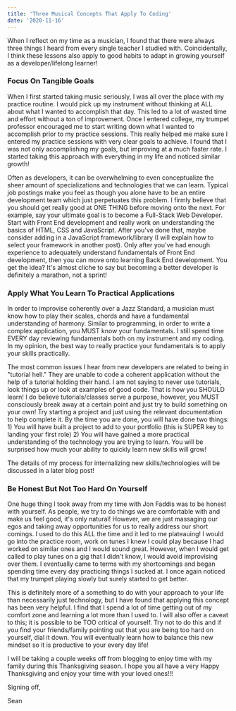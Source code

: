 ```yaml
---
title: 'Three Musical Concepts That Apply To Coding'
date: '2020-11-16'
---
```


When I reflect on my time as a musician, I found that there were always three things I heard from every single teacher I studied with. Coincidentally, I think these lessons also apply to good habits to adapt in growing yourself as a developer/lifelong learner!

### Focus On Tangible Goals

When I first started taking music seriously, I was all over the place with my practice routine. I would pick up my instrument without thinking at ALL about what I wanted to accomplish that day. This led to a lot of wasted time and effort without a ton of improvement. Once I entered college, my trumpet professor encouraged me to start writing down what I wanted to accomplish prior to my practice sessions. This really helped me make sure I entered my practice sessions with very clear goals to achieve. I found that I was not only accomplishing my goals, but improving at a much faster rate. I started taking this approach with everything in my life and noticed similar growth!

Often as developers, it can be overwhelming to even conceptualize the sheer amount of specializations and technologies that we can learn. Typical job postings make you feel as though you alone have to be an entire development team which just perpetuates this problem. I firmly believe that you should get really good at ONE THING before moving onto the next. For example, say your ultimate goal is to become a Full-Stack Web Developer. Start with Front End development and really work on understanding the basics of HTML, CSS and JavaScript. After you've done that, maybe consider adding in a JavaScript framework/library (I will explain how to select your framework in another post). Only after you've had enough experience to adequately understand fundamentals of Front End development, then you can move onto learning Back End development. You get the idea? It's almost cliche to say but becoming a better developer is definitely a marathon, not a sprint!

### Apply What You Learn To Practical Applications

In order to improvise coherently over a Jazz Standard, a musician must know how to play their scales, chords and have a fundamental understanding of harmony. Similar to programming, in order to write a complex application, you MUST know your fundamentals. I still spend time EVERY day reviewing fundamentals both on my instrument and my coding. In my opinion, the best way to really practice your fundamentals is to apply your skills practically.

The most common issues I hear from new developers are related to being in "tutorial hell." They are unable to code a coherent application without the help of a tutorial holding their hand. I am not saying to never use tutorials, look things up or look at examples of good code. That is how you SHOULD learn! I do believe tutorials/classes serve a purpose, however, you MUST consciously break away at a certain point and just try to build something on your own! Try starting a project and just using the relevant documentation to help complete it. By the time you are done, you will have done two things: 1) You will have built a project to add to your portfolio (this is SUPER key to landing your first role) 2) You will have gained a more practical understanding of the technology you are trying to learn. You will be surprised how much your ability to quickly learn new skills will grow!

The details of my process for internalizing new skills/technologies will be discussed in a later blog post!

### Be Honest But Not Too Hard On Yourself

One huge thing I took away from my time with Jon Faddis was to be honest with yourself. As people, we try to do things we are comfortable with and make us feel good, it's only natural! However, we are just massaging our egos and taking away opportunities for us to really address our short comings. I used to do this ALL the time and it led to me plateauing! I would go into the practice room, work on tunes I knew I could play because I had worked on similar ones and I would sound great. However, when I would get called to play tunes on a gig that I didn't know, I would avoid improvising over them. I eventually came to terms with my shortcomings and began spending time every day practicing things I sucked at. I once again noticed that my trumpet playing slowly but surely started to get better.

This is definitely more of a something to do with your approach to your life than necessarily just technology, but I have found that applying this concept has been very helpful. I find that I spend a lot of time getting out of my comfort zone and learning a lot more than I used to. I will also offer a caveat to this; it is possible to be TOO critical of yourself. Try not to do this and if you find your friends/family pointing out that you are being too hard on yourself, dial it down. You will eventually learn how to balance this new mindset so it is productive to your every day life!

I will be taking a couple weeks off from blogging to enjoy time with my family during this Thanksgiving season. I hope you all have a very Happy Thanksgiving and enjoy your time with your loved ones!!!

Signing off,

Sean
